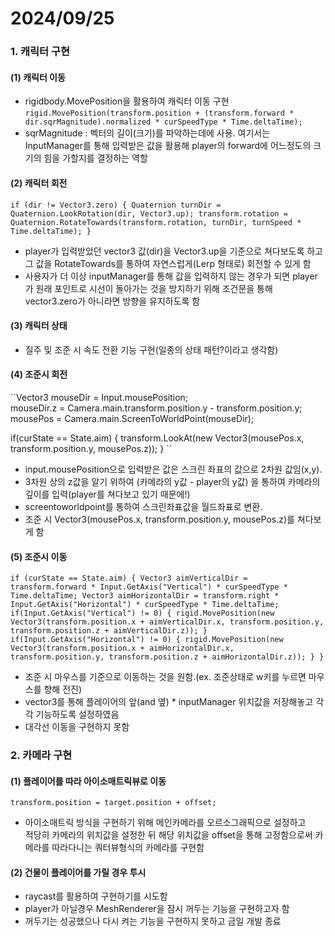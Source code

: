 # 2024/09/25

### 1. 캐릭터 구현
#### (1) 캐릭터 이동 <br>
- rigidbody.MovePosition을 활용하여 캐릭터 이동 구현 <br>
  ``rigid.MovePosition(transform.position + (transform.forward * dir.sqrMagnitude).normalized *
  curSpeedType * Time.deltaTime);``
- sqrMagnitude : 벡터의 길이(크기)를 파악하는데에 사용. 여기서는 InputManager를 통해 입력받은 값을 활용해 player의 forward에 어느정도의 크기의 힘을 가할지를 결정하는 역할

#### (2) 캐릭터 회전
`` if (dir != Vector3.zero)
{
    Quaternion turnDir = Quaternion.LookRotation(dir, Vector3.up);
    transform.rotation = Quaternion.RotateTowards(transform.rotation, turnDir, turnSpeed * Time.deltaTime);
}
``
- player가 입력받았던 vector3 값(dir)을 Vector3.up을 기준으로 쳐다보도록 하고 그 값을 RotateTowards를 통하여 자연스럽게(Lerp 형태로) 회전할 수 있게 함
- 사용자가 더 이상 inputManager를 통해 값을 입력하지 않는 경우가 되면 player가 원래 포인트로 시선이 돌아가는 것을 방지하기 위해 조건문을 통해 vector3.zero가 아니라면 방향을 유지하도록 함

#### (3) 캐릭터 상태
- 질주 및 조준 시 속도 전환 기능 구현(일종의 상태 패턴?이라고 생각함)

#### (4) 조준시 회전
``Vector3 mouseDir = Input.mousePosition;                                      
mouseDir.z = Camera.main.transform.position.y - transform.position.y;
mousePos = Camera.main.ScreenToWorldPoint(mouseDir);

if(curState == State.aim) 
{
    transform.LookAt(new Vector3(mousePos.x, transform.position.y, mousePos.z));
} ``
- input.mousePosition으로 입력받은 값은 스크린 좌표의 값으로 2차원 값임(x,y).
- 3차원 상의 z값을 알기 위하여 (카메라의 y값 - player의 y값) 을 통하여 카메라의 깊이를 입력(player를 쳐다보고 있기 때문에!)
- screentoworldpoint를 통하여 스크린좌표값을 월드좌표로 변환.
- 조준 시 Vector3(mousePos.x, transform.position.y, mousePos.z)를 쳐다보게 함

#### (5) 조준시 이동
``
if (curState == State.aim)
{
    Vector3 aimVerticalDir = transform.forward * Input.GetAxis("Vertical") * curSpeedType * Time.deltaTime;
    Vector3 aimHorizontalDir = transform.right * Input.GetAxis("Horizontal") * curSpeedType * Time.deltaTime;
    if(Input.GetAxis("Vertical") != 0)
    {
        rigid.MovePosition(new Vector3(transform.position.x + aimVerticalDir.x, transform.position.y, transform.position.z + aimVerticalDir.z));
    }
    if(Input.GetAxis("Horizontal") != 0)
    {
        rigid.MovePosition(new Vector3(transform.position.x + aimHorizontalDir.x, transform.position.y, transform.position.z + aimHorizontalDir.z));
    }
}
``
- 조준 시 마우스를 기준으로 이동하는 것을 원함.(ex. 조준상태로 w키를 누르면 마우스를 향해 전진)
- vector3를 통해 플레이어의 앞(and 옆) * inputManager 위치값을 저장해놓고 각각 기능하도록 설정하였음
- 대각선 이동을 구현하지 못함

### 2. 카메라 구현
#### (1) 플레이어를 따라 아이소매트릭뷰로 이동
``
transform.position = target.position + offset;
``
- 아이소매트릭 방식을 구현하기 위해 메인카메라를 오르소그래픽으로 설정하고 <br> 적당히 카메라의 위치값을 설정한 뒤 해당 위치값을 offset을 통해 고정함으로써  카메라를 따라다니는 쿼터뷰형식의 카메라를 구현함

#### (2) 건물이 플레이어를 가릴 경우 투시
- raycast를 활용하여 구현하기를 시도함
- player가 아닐경우 MeshRenderer을 잠시 꺼두는 기능을 구현하고자 함
- 꺼두기는 성공했으나 다시 켜는 기능을 구현하지 못하고 금일 개발 종료
